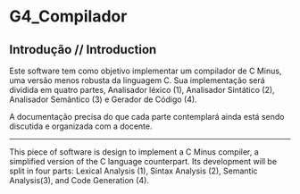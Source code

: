 # G4_Compilador

## Introdução // Introduction
Este software tem como objetivo implementar um compilador de C Minus, uma versão menos robusta da linguagem C. Sua implementação será dividida em quatro partes, Analisador léxico (1), Analisador Sintático (2), Analisador Semântico (3) e Gerador de Código (4).

A documentação precisa do que cada parte contemplará ainda está sendo discutida e organizada com a docente.

---

This piece of software is design to implement a C Minus compiler, a simplified version of the C language counterpart. Its development will be split in four parts: Lexical Analysis (1), Sintax Analysis (2), Semantic Analysis(3), and Code Generation (4).
